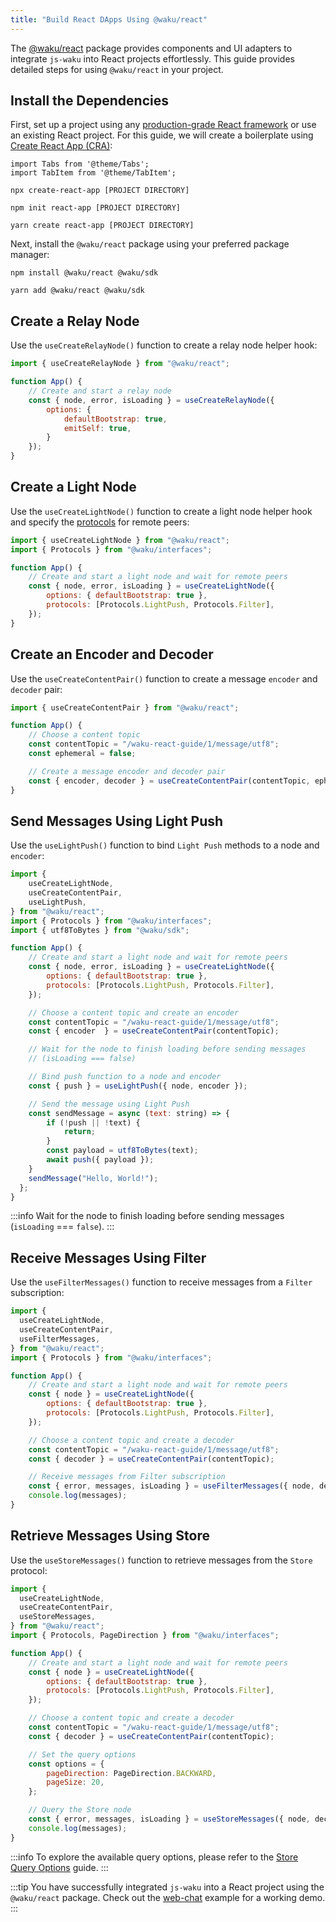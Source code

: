 ```yaml
---
title: "Build React DApps Using @waku/react"
---
```


The [@waku/react](https://www.npmjs.com/package/@waku/react) package provides components and UI adapters to integrate `js-waku` into React projects effortlessly. This guide provides detailed steps for using `@waku/react` in your project.

## Install the Dependencies

First, set up a project using any [production-grade React framework](https://react.dev/learn/start-a-new-react-project) or use an existing React project. For this guide, we will create a boilerplate using [Create React App (CRA)](https://create-react-app.dev/docs/getting-started):

```mdx-code-block
import Tabs from '@theme/Tabs';
import TabItem from '@theme/TabItem';
```

<Tabs>
<TabItem value="npx" label="npx">

```shell
npx create-react-app [PROJECT DIRECTORY]
```

</TabItem>
<TabItem value="npm" label="npm">

```shell
npm init react-app [PROJECT DIRECTORY]
```

</TabItem>
<TabItem value="yarn" label="Yarn">

```shell
yarn create react-app [PROJECT DIRECTORY]
```

</TabItem>
</Tabs>

Next, install the `@waku/react` package using your preferred package manager:

<Tabs>
<TabItem value="npm" label="npm">

```shell
npm install @waku/react @waku/sdk
```

</TabItem>
<TabItem value="yarn" label="Yarn">

```shell
yarn add @waku/react @waku/sdk
```

</TabItem>
</Tabs>

## Create a Relay Node

Use the `useCreateRelayNode()` function to create a relay node helper hook:

```js title="App.js"
import { useCreateRelayNode } from "@waku/react";

function App() {
	// Create and start a relay node
	const { node, error, isLoading } = useCreateRelayNode({
		options: {
			defaultBootstrap: true,
			emitSelf: true,
		}
	});
}
```

## Create a Light Node

Use the `useCreateLightNode()` function to create a light node helper hook and specify the [protocols](/overview/concepts/protocols) for remote peers:

```js title="App.js"
import { useCreateLightNode } from "@waku/react";
import { Protocols } from "@waku/interfaces";

function App() {
	// Create and start a light node and wait for remote peers
	const { node, error, isLoading } = useCreateLightNode({
		options: { defaultBootstrap: true },
		protocols: [Protocols.LightPush, Protocols.Filter],
	});
}
```

## Create an Encoder and Decoder

Use the `useCreateContentPair()` function to create a message `encoder` and `decoder` pair:

```js title="App.js"
import { useCreateContentPair } from "@waku/react";

function App() {
	// Choose a content topic
	const contentTopic = "/waku-react-guide/1/message/utf8";
	const ephemeral = false;

	// Create a message encoder and decoder pair
	const { encoder, decoder } = useCreateContentPair(contentTopic, ephemeral);
}
```

## Send Messages Using Light Push

Use the `useLightPush()` function to bind `Light Push` methods to a node and `encoder`:

```js title="App.js"
import {
	useCreateLightNode,
	useCreateContentPair,
	useLightPush,
} from "@waku/react";
import { Protocols } from "@waku/interfaces";
import { utf8ToBytes } from "@waku/sdk";

function App() {
	// Create and start a light node and wait for remote peers
	const { node, error, isLoading } = useCreateLightNode({
		options: { defaultBootstrap: true },
		protocols: [Protocols.LightPush, Protocols.Filter],
	});

	// Choose a content topic and create an encoder
	const contentTopic = "/waku-react-guide/1/message/utf8";
	const { encoder  } = useCreateContentPair(contentTopic);

	// Wait for the node to finish loading before sending messages
	// (isLoading === false)

  	// Bind push function to a node and encoder
  	const { push } = useLightPush({ node, encoder });

	// Send the message using Light Push
	const sendMessage = async (text: string) => {
		if (!push || !text) {
      		return;
    	}
		const payload = utf8ToBytes(text);
		await push({ payload });
    }
	sendMessage("Hello, World!");
  };
}
```

:::info
Wait for the node to finish loading before sending messages (`isLoading` === `false`).
:::

## Receive Messages Using Filter

Use the `useFilterMessages()` function to receive messages from a `Filter` subscription:

```js title="App.js"
import {
  useCreateLightNode,
  useCreateContentPair,
  useFilterMessages,
} from "@waku/react";
import { Protocols } from "@waku/interfaces";

function App() {
	// Create and start a light node and wait for remote peers
  	const { node } = useCreateLightNode({
  		options: { defaultBootstrap: true },
  		protocols: [Protocols.LightPush, Protocols.Filter],
  	});

  	// Choose a content topic and create a decoder
  	const contentTopic = "/waku-react-guide/1/message/utf8";
  	const { decoder } = useCreateContentPair(contentTopic);

  	// Receive messages from Filter subscription
  	const { error, messages, isLoading } = useFilterMessages({ node, decoder });
  	console.log(messages);
}
```

## Retrieve Messages Using Store

Use the `useStoreMessages()` function to retrieve messages from the `Store` protocol:

```js title="App.js"
import {
  useCreateLightNode,
  useCreateContentPair,
  useStoreMessages,
} from "@waku/react";
import { Protocols, PageDirection } from "@waku/interfaces";

function App() {
	// Create and start a light node and wait for remote peers
	const { node } = useCreateLightNode({
		options: { defaultBootstrap: true },
		protocols: [Protocols.LightPush, Protocols.Filter],
	});

  	// Choose a content topic and create a decoder
  	const contentTopic = "/waku-react-guide/1/message/utf8";
  	const { decoder } = useCreateContentPair(contentTopic);

  	// Set the query options
  	const options = {
		pageDirection: PageDirection.BACKWARD,
    	pageSize: 20,
  	};

	// Query the Store node
	const { error, messages, isLoading } = useStoreMessages({ node, decoder, options });
	console.log(messages);
}
```

:::info
To explore the available query options, please refer to the [Store Query Options](/guides/js-waku/store-retrieve-messages#store-query-options) guide.
:::

:::tip
You have successfully integrated `js-waku` into a React project using the `@waku/react` package. Check out the [web-chat](https://github.com/waku-org/js-waku-examples/tree/master/examples/web-chat) example for a working demo.
:::